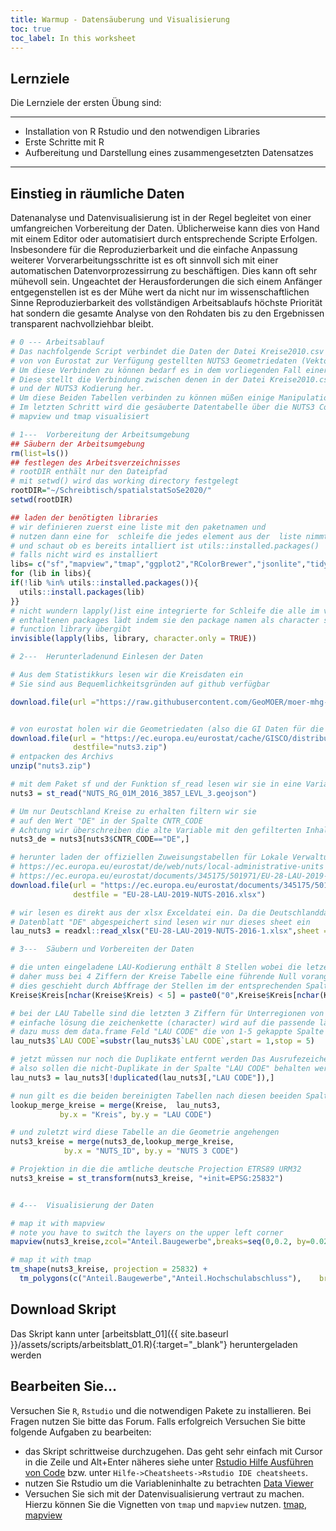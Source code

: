 ```yaml
---
title: Warmup - Datensäuberung und Visualisierung
toc: true
toc_label: In this worksheet
---
```




## Lernziele

Die Lernziele der ersten Übung sind:

---

  * Installation von R Rstudio und den notwendigen Libraries
  * Erste Schritte mit R
  * Aufbereitung und Darstellung eines zusammengesetzten Datensatzes 
 
---

## Einstieg in räumliche Daten

Datenanalyse und Datenvisualisierung ist in der Regel begleitet von einer umfangreichen Vorbereitung der Daten. Üblicherweise kann dies von Hand mit einem Editor oder automatisiert durch entsprechende Scripte Erfolgen. Insbesondere für die Reproduzierbarkeit und die einfache Anpassung weiterer Vorverarbeitungsschritte ist es oft sinnvoll sich mit einer automatischen Datenvorprozessirrung zu beschäftigen. Dies kann oft sehr mühevoll sein. Ungeachtet der Herausforderungen die sich einem Anfänger entgegenstellen ist es der Mühe wert da nicht nur im wissenschaftlichen Sinne Reproduzierbarkeit des vollständigen Arbeitsablaufs höchste Priorität hat sondern die gesamte Analyse von den Rohdaten bis zu den Ergebnissen transparent nachvollziehbar bleibt. 


```r
# 0 --- Arbeitsablauf
# Das nachfolgende Script verbindet die Daten der Datei Kreise2010.csv mit 
# von von Eurostat zur Verfügung gestellten NUTS3 Geometriedaten (Vektordaten der Kreise)
# Um diese Verbinden zu können bedarf es in dem vorliegenden Fall einer weiteren Tabelle
# Diese stellt die Verbindung zwischen denen in der Datei Kreise2010.csv verwendeten LAU Kodierung
# und der NUTS3 Kodierung her.
# Um diese Beiden Tabellen verbinden zu können müßen einige Manipulationen an den  Daten vorgenommen werden
# Im letzten Schritt wird die gesäuberte Datentabelle über die NUTS3 Codes an die Geometrie an gehangen und mit 
# mapview und tmap visualisiert

# 1---  Vorbereitung der Arbeitsumgebung
## Säubern der Arbeitsumgebung
rm(list=ls())
## festlegen des Arbeitsverzeichnisses
# rootDIR enthält nur den Dateipfad
# mit setwd() wird das working directory festgelegt
rootDIR="~/Schreibtisch/spatialstatSoSe2020/"
setwd(rootDIR)

## laden der benötigten libraries
# wir definieren zuerst eine liste mit den paketnamen und 
# nutzen dann eine for  schleife die jedes element aus der  liste nimmt 
# und schaut ob es bereits intalliert ist utils::installed.packages() 
# falls nicht wird es installiert 
libs= c("sf","mapview","tmap","ggplot2","RColorBrewer","jsonlite","tidyverse")
for (lib in libs){
if(!lib %in% utils::installed.packages()){
  utils::install.packages(lib)
}}
# nicht wundern lapply()ist eine integrierte for Schleife die alle im vector libs
# enthaltenen packages lädt indem sie den package namen als character string an die 
# function library übergibt
invisible(lapply(libs, library, character.only = TRUE))

# 2---  Herunterladenund Einlesen der Daten

# Aus dem Statistikkurs lesen wir die Kreisdaten ein
# Sie sind aus Bequemlichkeitsgründen auf github verfügbar

download.file(url ="https://raw.githubusercontent.com/GeoMOER/moer-mhg-spatial/master/docs/assets/data/Kreisdaten2010.csv",     destfile = "Kreisdaten2010.csv")


# von eurostat holen wir die Geometriedaten (also die GI Daten für die NUTS3 Kreise)
download.file(url = "https://ec.europa.eu/eurostat/cache/GISCO/distribution/v2/nuts/download/ref-nuts-2016-01m.geojson.zip",
              destfile="nuts3.zip")
# entpacken des Archivs
unzip("nuts3.zip")

# mit dem Paket sf und der Funktion sf_read lesen wir sie in eine Variable
nuts3 = st_read("NUTS_RG_01M_2016_3857_LEVL_3.geojson")

# Um nur Deutschland Kreise zu erhalten filtern wir sie 
# auf den Wert "DE" in der Spalte CNTR_CODE
# Achtung wir überschreiben die alte Variable mit den gefilterten Inhalten 
nuts3_de = nuts3[nuts3$CNTR_CODE=="DE",]

# herunter laden der offiziellen Zuweisungstabellen für Lokale Verwaltungseinheiten (LAU) <-> NUTS3 Konversion
# https://ec.europa.eu/eurostat/de/web/nuts/local-administrative-units
# https://ec.europa.eu/eurostat/documents/345175/501971/EU-28-LAU-2019-NUTS-2016.xlsx
download.file(url = "https://ec.europa.eu/eurostat/documents/345175/501971/EU-28-LAU-2019-NUTS-2016.xlsx",
              destfile = "EU-28-LAU-2019-NUTS-2016.xlsx")

# wir lesen es direkt aus der xlsx Exceldatei ein. Da die Deutschlanddaten im
# Datenblatt "DE" abgespeichert sind lesen wir nur dieses sheet ein
lau_nuts3 = readxl::read_xlsx("EU-28-LAU-2019-NUTS-2016-1.xlsx",sheet = "DE")

# 3---  Säubern und Vorbereiten der Daten

# die unten eingeladene LAU-Kodierung enthält 8 Stellen wobei die letzen beiden lokale Untegruppen darstellen
# daher muss bei 4 Ziffern der Kreise Tabelle eine führende Null vorangestellt werden
# dies geschieht durch Abffrage der Stellen im der entsprechenden Spalte
Kreise$Kreis[nchar(Kreise$Kreis) < 5] = paste0("0",Kreise$Kreis[nchar(Kreise$Kreis) < 5])

# bei der LAU Tabelle sind die letzten 3 Ziffern für Unterregionen von Nuts3 daher können sie ignoriert werden
# einfache lösung die zeichenkette (character) wird auf die passende länge abgeschnitten
# dazu muss dem data.frame Feld "LAU CODE" die von 1-5 gekappte Spalte zugewieden werden
lau_nuts3$`LAU CODE`=substr(lau_nuts3$`LAU CODE`,start = 1,stop = 5)

# jetzt müssen nur noch die Duplikate entfernt werden Das Ausrufezeichen ist dabei die Verneinung 
# also sollen die nicht-Duplikate in der Spalte "LAU CODE" behalten werden
lau_nuts3 = lau_nuts3[!duplicated(lau_nuts3[,"LAU CODE"]),]

# nun gilt es die beiden bereinigten Tabellen nach diesen beeiden Spalten zusammen zu führen
lookup_merge_kreise = merge(Kreise,  lau_nuts3,
           by.x = "Kreis", by.y = "LAU CODE")

# und zuletzt wird diese Tabelle an die Geometrie angehengen
nuts3_kreise = merge(nuts3_de,lookup_merge_kreise,
            by.x = "NUTS_ID", by.y = "NUTS 3 CODE")

# Projektion in die die amtliche deutsche Projection ETRS89 URM32
nuts3_kreise = st_transform(nuts3_kreise, "+init=EPSG:25832")


# 4---  Visualisierung der Daten

# map it with mapview
# note you have to switch the layers on the upper left corner
mapview(nuts3_kreise,zcol="Anteil.Baugewerbe",breaks=seq(0,0.2, by=0.025))+mapview(nuts3_kreise,zcol="Anteil.Hochschulabschluss",breaks=seq(0,0.2, by=0.025))

# map it with tmap
tm_shape(nuts3_kreise, projection = 25832) + 
  tm_polygons(c("Anteil.Baugewerbe","Anteil.Hochschulabschluss"),    breaks=seq(0,0.2, by=0.025))


```
## Download Skript
Das Skript kann unter [arbeitsblatt_01]({{ site.baseurl }}/assets/scripts/arbeitsblatt_01.R){:target="_blank"} heruntergeladen werden

## Bearbeiten Sie…
Versuchen Sie  `R`, `Rstudio` und die notwendigen Pakete zu installieren. Bei Fragen nutzen Sie bitte das Forum. Falls erfolgreich Versuchen Sie bitte folgende Aufgaben zu bearbeiten:

* das Skript schrittweise durchzugehen. Das geht sehr einfach mit Cursor in die Zeile und Alt+Enter näheres siehe unter [Rstudio Hilfe Ausführen von Code](https://support.rstudio.com/hc/en-us/articles/200484448-Editing-and-Executing-Code) bzw. unter `Hilfe->Cheatsheets->Rstudio IDE cheatsheets`.
* nutzen Sie Rstudio um die Variableninhalte zu betrachten [Data Viewer](https://support.rstudio.com/hc/en-us/articles/205175388-Using-the-Data-Viewer)
* Versuchen Sie sich mit der Datenvisualisierung vertraut zu machen. Hierzu können Sie die Vignetten von `tmap` und `mapview` nutzen. [tmap](https://cran.r-project.org/web/packages/tmap/vignettes/tmap-getstarted.html), [mapview](https://r-spatial.github.io/mapview/articles/articles/mapview_01-basics.html)

